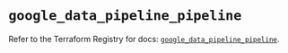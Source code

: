 # `google_data_pipeline_pipeline`

Refer to the Terraform Registry for docs: [`google_data_pipeline_pipeline`](https://registry.terraform.io/providers/hashicorp/google/6.43.0/docs/resources/data_pipeline_pipeline).
